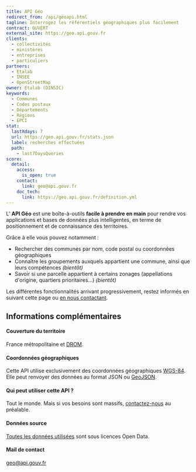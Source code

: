 ```yaml
---
title: API Géo
redirect_from: /api/geoapi.html
tagline: Interrogez les référentiels géographiques plus facilement
contract: OUVERT
external_site: https://geo.api.gouv.fr
clients:
  - collectivités
  - ministères
  - entreprises
  - particuliers
partners:
  - Etalab
  - INSEE
  - OpenStreetMap
owner: Etalab (DINSIC)
keywords:
  - Communes
  - Codes postaux
  - Départements
  - Régions
  - EPCI
stat:
  lastXdays: 7
  url: https://geo.api.gouv.fr/stats.json
  label: recherches effectuées
  path:
    - last7DaysQueries
score:
  detail:
    access:
      is_open: true
    contact:
      link: geo@api.gouv.fr
    doc_tech:
      link: https://geo.api.gouv.fr/definition.yml
---
```


L' __API Géo__ est une boîte-à-outils __facile à prendre en main__ pour rendre vos applications et bases de données plus intelligentes, en terme de positionnement et de connaissance des territoires.

Grâce à elle vous pouvez notamment :

* Rechercher des communes par nom, code postal ou coordonnées géographiques
* Connaître les groupements auxquels appartient une commune, ainsi que leurs compétences _(bientôt)_
* Savoir si une parcelle appartient à certains zonages (appellations d'origine, quartiers prioritaires…) _(bientôt)_

Les différentes fonctionnalités arrivant progressivement, restez informés en suivant cette page ou [en nous contactant](mailto:geo@api.gouv.fr).

## Informations complémentaires

#### Couverture du territoire

France métropolitaine et [DROM](https://fr.wikipedia.org/wiki/D%C3%A9partement_et_r%C3%A9gion_d%27outre-mer).

#### Coordonnées géographiques

Cette API utilise exclusivement des coordonnées géographiques [WGS-84](https://fr.wikipedia.org/wiki/WGS_84).
Elle peut renvoyer des données au format JSON ou  [GeoJSON](http://geojson.org).

#### Qui peut utiliser cette API ?

Tout le monde. Mais si vos besoins sont massifs, [contactez-nous](mailto:geo@api.gouv.fr) au préalable.

#### Données source

[Toutes les données utilisées](https://github.com/etalab/api-communes#données-sources) sont sous licences Open Data.

#### Mail de contact

geo@api.gouv.fr
